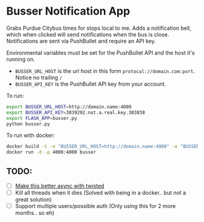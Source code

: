 # Busser Notification App

Grabs Purdue Citybus times for stops local to me. Adds a notification bell, which when clicked will send notifications when the bus is close. Notifications are sent via PushBullet and require an API key.  

Environmental variables must be set for the PushBullet API and the host it's running on.
- `BUSSER_URL_HOST` is the url host in this form `protocal://domain.com:port`. Notice no trailing `/`
- `BUSSER_API_KEY` is the PushBullet API key from your account.

To run:
```bash
export BUSSER_URL_HOST=http://domain.name:4000
export BUSSER_API_KEY=3839292.not.a.real.key.383838
export FLASK_APP=busser.py
python busser.py
```

To run with docker:
```bash
docker build -t -e "BUSSER_URL_HOST=http://domain.name:4000" -e "BUSSER_API_KEY=3839292.not.a.real.key.383838" busser:latest .
docker run -d -p 4000:4000 busser
```

## TODO:
- [ ] [Make this better async with twisted](http://tavendo.com/blog/post/going-asynchronous-from-flask-to-twisted-klein/)
- [ ] Kill all threads when it dies (Solved with being in a docker.. but not a great solution)
- [ ] Support multiple users/possible auth (Only using this for 2 more months.. so eh)
